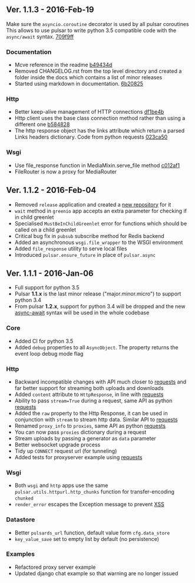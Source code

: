 ## Ver. 1.1.3 - 2016-Feb-19

Make sure the ``asyncio.coroutine`` decorator is used by all pulsar coroutines
This allows to use pulsar to write python 3.5 compatible code with the
``async/await`` syntax. [709f9ff](https://github.com/quantmind/pulsar/commit/709f9ff0e9df9858100a9b2e2ef154ad57391a07)

### Documentation
* Mcve reference in the readme [b49434d](https://github.com/quantmind/pulsar/commit/b49434d3e9a0f016e6b7630bdbfab0327ab3b002)
* Removed CHANGELOG.rst from the top level directory and created a folder inside
  the docs which contains a list of minor releases
* Started using markdown in documentation. [6b20825](https://github.com/quantmind/pulsar/commit/6b208259b5937fd0e4468dcb263e2f365df86a66)

### Http
* Better keep-alive management of HTTP connections [df1be4b](https://github.com/quantmind/pulsar/commit/df1be4bc4347b7d71de677bc73d5b8c9085d90f7)
* Http client uses the base class connection method rather than using a
  different one [b584828](https://github.com/quantmind/pulsar/commit/b5848289bb0605ebe97d1179260b47d9889a9887)
* The http response object has the links attribute which return a parsed
  Links headers dictionary. Code from python requests [023ca50](https://github.com/quantmind/pulsar/commit/023ca508d2ecd222924e0e1087ea88a6cbbaadda)

### Wsgi
* Use file_response function in MediaMixin.serve_file method [c012af1](https://github.com/quantmind/pulsar/commit/c012af1855c704d352dec3a045911e7b1a14f572)
* FileRouter is now a proxy for MediaRouter


## Ver. 1.1.2 - 2016-Feb-04

* Removed ``release`` application and created a [new repository](https://github.com/quantmind/pulsar-agile) for it
* ``wait`` method in ``greenio`` app accepts an extra parameter for checking if in child greenlet
* Specialised ``MustBeInChildGreenlet`` error for functions which should be called on a child greenlet
* Critical bug fix in ``pubsub`` subscribe method for Redis backend
* Added an asynchronous ``wsgi.file_wrapper`` to the WSGI environment
* Added ``file_response`` utility to serve local files
* Introduced ``pulsar.ensure_future`` in place of ``pulsar.async``


## Ver. 1.1.1 - 2016-Jan-06

* Full support for python 3.5
* Pulsar **1.1.x** is the last minor release ("major.minor.micro") to support python 3.4
* From pulsar **1.2.x**, support for python 3.4 will be dropped and the new
  [async-await][] syntax will be used in the whole codebase

### Core
* Added CI for python 3.5
* Added ``debug`` properties to all ``AsyncObject``. The property returns the event loop
  debug mode flag

### Http
* Backward incompatible changes with API much closer to [requests][] and far better support for streaming both uploads and downloads
* Added ``content`` attribute to ``HttpResponse``, in line with [requests][]
* Ability to pass ``stream=True`` during a request, same API as python [requests][]
* Added the ``raw`` property to the Http Response, it can be used in conjunction with
  ``stream`` to stream http data. Similar API to [requests][]
* Renamed ``proxy_info`` to ``proxies``, same API as python [requests][]
* You can now pass ``proxies`` dictionary during a request
* Stream uploads by passing a generator as ``data`` parameter
* Better websocket upgrade process
* Tidy up ``CONNECT`` request url (for tunneling)
* Added tests for proxyserver example using [requests][]

### Wsgi
* Both ``wsgi`` and ``http`` apps use the same ``pulsar.utils.httpurl.http_chunks``
  function for transfer-encoding ``chunked``
* ``render_error`` escapes the Exception message to prevent [XSS][]

### Datastore
* Better ``pulsards_url`` function, default value form ``cfg.data_store``
* ``key_value_save`` set to empty list by default (no persistence)

### Examples
* Refactored proxy server example
* Updated django chat example so that warning are no longer issued

[requests]: http://docs.python-requests.org/
[XSS]: https://en.wikipedia.org/wiki/Cross-site_scripting
[async-await]: https://www.python.org/dev/peps/pep-0492/#specification
